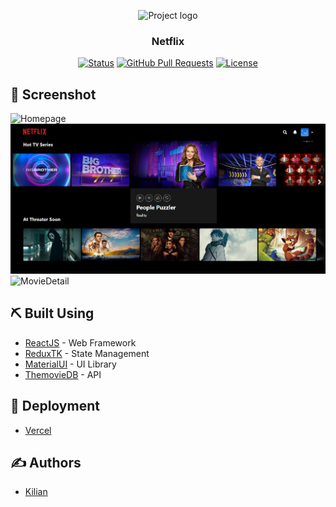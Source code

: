 <p align="center">
 <img src="https://upload.wikimedia.org/wikipedia/commons/thumb/0/08/Netflix_2015_logo.svg/2560px-Netflix_2015_logo.svg.png" alt="Project logo">
</p>

<h3 align="center">Netflix</h3>

<div align="center">

[![Status](https://img.shields.io/badge/status-active-success.svg)]()
[![GitHub Pull Requests](https://img.shields.io/github/issues-pr/kylelobo/The-Documentation-Compendium.svg)](https://github.com/khoinpb96/netflix/pulls)
[![License](https://img.shields.io/badge/license-MIT-blue.svg)](/LICENSE)

</div>

## 📸 Screenshot

![Homepage](/screenshot/homepage-screenshot.png)
![Slider](/screenshot/slider-screenshot.png)
![MovieDetail](/screenshot/MovieDetailPage-screenshot.png)

## ⛏️ Built Using <a name = "built_using"></a>

- [ReactJS](https://reactjs.org/docs/getting-started.html) - Web Framework
- [ReduxTK](https://redux-toolkit.js.org/) - State Management
- [MaterialUI](https://mui.com/) - UI Library
- [ThemovieDB](https://developers.themoviedb.org/3/movies) - API

## 🚀 Deployment <a name = "deployment"></a>

- [Vercel](https://vercel.com/)

## ✍️ Authors <a name = "authors"></a>

- [Kilian](https://github.com/khoinpb96)
